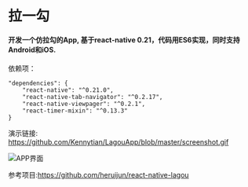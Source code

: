 # 拉一勾
#### 开发一个仿拉勾的App, 基于react-native 0.21，代码用ES6实现，同时支持Android和iOS.
依赖项：
```
"dependencies": {
    "react-native": "^0.21.0",
    "react-native-tab-navigator": "^0.2.17",
    "react-native-viewpager": "^0.2.1",
    "react-timer-mixin": "^0.13.3"
}
```
演示链接:
https://github.com/Kennytian/LagouApp/blob/master/screenshot.gif

![APP界面](https://raw.githubusercontent.com/Kennytian/LagouApp/master/screenshot.gif)

参考项目:https://github.com/heruijun/react-native-lagou